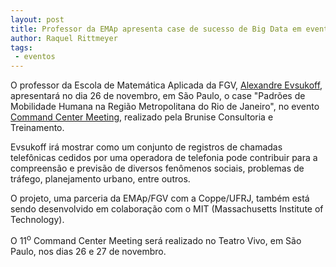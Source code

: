 ```yaml
---
layout: post
title: Professor da EMAp apresenta case de sucesso de Big Data em evento de TI Empresarial
author: Raquel Rittmeyer
tags:
 - eventos
---
```


O professor da Escola de Matemática Aplicada da FGV,
[Alexandre Evsukoff](/people/alexandre.evsukoff.html), apresentará no
dia 26 de novembro, em São Paulo, o case "Padrões de Mobilidade Humana
na Região Metropolitana do Rio de Janeiro", no evento
[Command Center Meeting](http://www.brunise.com.br/treinamentos-em-ti/command/11-command-center-meeting),
realizado pela Brunise Consultoria e Treinamento.

Evsukoff irá mostrar como um conjunto de registros de chamadas
telefônicas cedidos por uma operadora de telefonia pode contribuir
para a compreensão e previsão de diversos fenômenos sociais, problemas
de tráfego, planejamento urbano, entre outros.

O projeto, uma parceria da EMAp/FGV com a Coppe/UFRJ, também está
sendo desenvolvido em colaboração com o MIT (Massachusetts Institute
of Technology).

O 11<sup>o</sup> Command Center Meeting será realizado no Teatro Vivo,
em São Paulo, nos dias 26 e 27 de novembro.
